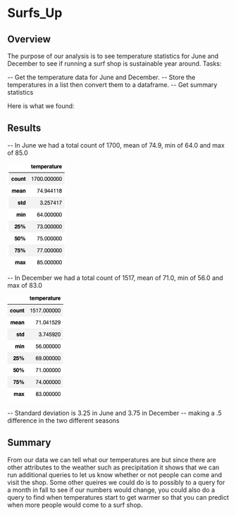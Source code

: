 # Surfs_Up

## Overview
The purpose of our analysis is to see temperature statistics for June and December to see if running a surf shop is sustainable year around. 
Tasks:

 -- Get the temperature data for June and December.
 -- Store the temperatures in a list then convert them to a dataframe.
 -- Get summary statistics 
 
 Here is what we found:

## Results
-- In June we had a total count of 1700, mean of 74.9, min of 64.0 and max of 85.0

![DataFrame](https://github.com/tianiedwards98/surfs_up/blob/main/Images/June_temps.png?raw=true)

-- In December we had a total count of 1517, mean of 71.0, min of 56.0 and max of 83.0

![DataFrame](https://github.com/tianiedwards98/surfs_up/blob/main/Images/December_temps.png?raw=true)

-- Standard deviation is 3.25 in June and 3.75 in December -- making a .5 difference in the two different seasons

## Summary

From our data we can tell what our temperatures are but since there are other attributes to the weather such as precipitation it shows that we can run additional queries to let us know whether or not people can come and visit the shop. Some other queires we could do is to possibly to a query for a month in fall to see if our numbers would change, you could also do a query to find when temperatures start to get warmer so that you can predict when more people would come to a surf shop.
